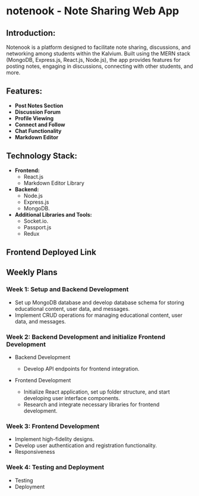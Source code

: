 # notenook - Note Sharing Web App

## Introduction:

Notenook is a platform designed to facilitate note sharing, discussions, and networking among students within the Kalvium. Built using the MERN stack (MongoDB, Express.js, React.js, Node.js), the app provides features for posting notes, engaging in discussions, connecting with other students, and more.

## Features:

- **Post Notes Section**
- **Discussion Forum**
- **Profile Viewing**
- **Connect and Follow**
- **Chat Functionality**
- **Markdown Editor**

## Technology Stack:

- **Frontend:**
  - React.js
  - Markdown Editor Library
- **Backend:**
  - Node.js
  - Express.js
  - MongoDB.
- **Additional Libraries and Tools:**
  - Socket.io.
  - Passport.js
  - Redux

## Frontend Deployed Link
## Weekly Plans

### Week 1: Setup and Backend Development

- Set up MongoDB database and develop database schema for storing educational content, user data, and messages.
- Implement CRUD operations for managing educational content, user data, and messages.

### Week 2: Backend Development and initialize Frontend Development

- Backend Development

  - Develop API endpoints for frontend integration.

- Frontend Development
  - Initialize React application, set up folder structure, and start developing user interface components.
  - Research and integrate necessary libraries for frontend development.

### Week 3: Frontend Development

- Implement high-fidelity designs.
- Develop user authentication and registration functionality.
- Responsiveness

### Week 4: Testing and Deployment
- Testing
- Deployment
